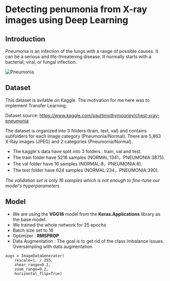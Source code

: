 # Detecting penumonia from X-ray images using Deep Learning

## Introduction
Pneumonia is an infection of the lungs with a range of possible causes. It can be a serious and life-threatening disease. It normally starts with a bacterial, viral, or fungal infection.

![Pneumonia](https://i.imgur.com/jZqpV51.png)

## Dataset 
This dataset is avilable on Kaggle. The motivation for me here was to implement Transfer Learning.

Dataset source: https://www.kaggle.com/paultimothymooney/chest-xray-pneumonia

The dataset is organized into 3 folders (train, test, val) and contains subfolders for each image category (Pneumonia/Normal). There are 5,863 X-Ray images (JPEG) and 2 categories (Pneumonia/Normal).

- The kaggle's data have split into 3 folders : train, val and test.
- The train folder have 5216 samples (NORMAL:1341，PNEUMONIA:3875).
- The val folder have 16 samples (NORMAL:8，PNEUMONIA:8).
- The test folder have 624 samples (NORMAL:234，PNEUMONIA:390).

*The validation set is only 16 samples which is not enough to fine-tune our model's hyperparameters*

## Model  
- We are using the **VGG16** model from the **Keras.Applications** library as the base model.
- We trained the whole network for 25 epochs
- Batch size set to 16
- Optimizer : **RMSPROP** 
- Data Augmentation : The goal is to get rid of the class imbalance issues. Oversampling with data augmentation 

```
augs = ImageDataGenerator(
    rescale=1. / 255,
    shear_range=0.2,
    zoom_range=0.2,
    horizontal_flip=True)
```
    
